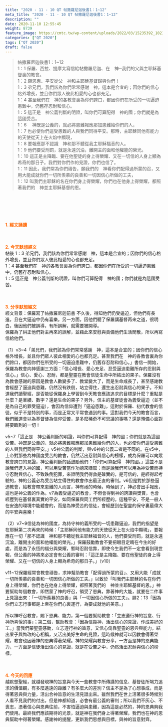 ```yaml
---
title: "2020 - 11 - 10 QT 帖撒羅尼迦後書1：1~12"
meta_title: "2020 - 11 - 10 QT 帖撒羅尼迦後書1：1~12"
description: ""
date: 2020-11-10 12:55:45
weight: 8739
feature_image: https://cmtc.tw/wp-content/uploads/2022/03/15235392_10211799862337740_180693556567566654_o-1.webp
categories: ["QT 2020"]
tags: ["QT 2020"]
draft: false
---
```


<blockquote>帖撒羅尼迦後書1：1~12<br />
1：1 保羅、西拉、提摩太寫信給帖撒羅尼迦、在　神─我們的父與主耶穌基督裏的教會。<br />
1：2 願恩惠、平安從父　神和主耶穌基督歸與你們！<br />
1：3 弟兄們，我們該為你們常常感謝　神，這本是合宜的；因你們的信心格外增長，並且你們眾人彼此相愛的心也都充足。<br />
1：4 甚至我們在　神的各教會裏為你們誇口，都因你們在所受的一切逼迫患難中，仍舊存忍耐和信心。<br />
1：5 這正是　神公義判斷的明證，叫你們可算配得　神的國；你們就是為這國受苦。<br />
1：6 　神既是公義的，就必將患難報應那加患難給你們的人，<br />
1：7 也必使你們這受患難的人與我們同得平安。那時，主耶穌同他有能力的天使從天上在火焰中顯現，<br />
1：8 要報應那不認識　神和那不聽從我主耶穌福音的人。<br />
1：9 他們要受刑罰，就是永遠沉淪，離開主的面和他權能的榮光。<br />
1：10 這正是主降臨、要在他聖徒的身上得榮耀、又在一切信的人身上顯為希奇的那日子。我們對你們作的見證，你們也信了。<br />
1：11 因此，我們常為你們禱告，願我們的　神看你們配得過所蒙的召，又用大能成就你們一切所羨慕的良善和一切因信心所做的工夫，<br />
1：12 叫我們主耶穌的名在你們身上得榮耀，你們也在他身上得榮耀，都照著我們的　神並主耶穌基督的恩。</blockquote><br />
&nbsp;<br />
<br />
&nbsp;<br />
<br />
<span style="color: #ff6600;"><strong>1. </strong><strong>經文誦讀</strong></span><br />
<br />
<span style="color: #ff6600;"><strong> </strong></span><br />
<br />
<span style="color: #ff6600;"><strong>2. 今天默想</strong><strong>經文<br />
</strong></span>帖後 1：3 弟兄們，我們該為你們常常感謝　神，這本是合宜的；因你們的信心格外增長，並且你們眾人彼此相愛的心也都充足。<br />
1：4 甚至我們在　神的各教會裏為你們誇口，都因你們在所受的一切逼迫患難中，仍舊存忍耐和信心。<br />
1：5 這正是　神公義判斷的明證，叫你們可算配得　神的國；你們就是為這國受苦。<br />
<br />
&nbsp;<br />
<br />
<span style="color: #ff6600;"><strong>3. 分享默想經文<br />
</strong></span>經文背景：保羅寫了帖撒羅尼迦前書 不久後，得知他們仍受逼迫，但他們有長進，且在大逼迫中仍有喜樂。另一方面，因他們聽了保羅講基督再來之道，很明白，後因他們被誤導，有所誤解，就需要被開導。<br />
保羅為了糾正他們對主再來的誤解，並藉此來安慰與責備他們生活閒散，所以再寫信給他們。<br />
<br />
（1）v3~4「弟兄們，我們該為你們常常感謝　神，這本是合宜的；因你們的信心格外增長，並且你們眾人彼此相愛的心也都充足。甚至我們在　神的各教會裏為你們誇口，都因你們在所受的一切逼迫患難中，仍舊存忍耐和信心。」書信一開始，保羅為教會向神感謝三方面：「信心增長、愛心充足、忍受逼迫患難所存的忍耐與信心。」信心、愛心、忍耐，都是聖靈在教會信徒生命中所結出的果子。保羅沒有為教會感謝的原因是教會人數變多了、教堂變大了，而是生命成長了，甚至感謝教會經歷了逼迫與患難，仍然沒有跌倒，站立得住，還生出忍耐與信心的果子。不知道我們讀聖經，是否能從保羅身上學習到今天教會應該追求的目標是什麼？重點是什麼？是業績、數字？還是生命的果子？另外，信主的基督徒會為義受逼迫（並不是為自己的罪受逼迫），會因為信仰遭到「逼迫患難」，這對於保羅、初代教會的信徒，似乎不是特別的事，而是正常又平常會遇到的事。這對我們今天的教會而言，我們難道會以為基督徒為信仰受苦，是多麼稀奇不可思議的事嗎？還是預備心面對將要臨到的一切！<br />
<br />
v5~7「這正是　神公義判斷的明證，叫你們可算配得　神的國；你們就是為這國受苦。神既是公義的，就必將患難報應那加患難給你們的人，也必使你們這受患難的人與我們同得平安。」v5神公義的判斷，與v6神的公義二者是不同的。在v5中，上帝對那些為神國度受苦的教會，仍然活出忍耐與信心的榜樣，成為保羅可以向眾教會誇口的見證，神公義判斷的話鼓勵他們：「你們可算配得　神的國。」這並不是說我們進入神的國，可以用受苦當作功德來賺取；而是說我們可以用為神受苦而持守忍耐與信心，不致跌倒犯罪，來證明我們得救是確實的，是可信的，是經得起考驗的，神的公義必為受苦站立得住的教會作出最正直的審判。v6但是對於那些逼迫教會，給教會帶來患難的人而言，神有祂的時候，時候到了，神必會出手報應，這也是神公義的作為。v7為義受逼迫的教會，不但會得到神的誇讚與獎賞，也會經歷到在基督裏真實的平安，如同保羅與同工們所經歷的。這種平安，不是一般人在安逸的環境中能體會的，而是為神受苦的信徒，會經歷到在聖靈的保守裏最偉大的平安與喜樂！<br />
<br />
（2）v7~9信徒為神的國度，為持守神的義所受的一切患難逼迫，我們的指望是在耶穌第二次再來的時候：「主耶穌同他有能力的天使從天上在火焰中顯現」，要報應在一切「那不認識　神和那不聽從我主耶穌福音的人，他們要受刑罰，就是永遠沉淪，離開主的面和他權能的榮光。」保羅鼓勵教會不要把眼目定睛在今生的好處，而是為了永恆的福分與榮耀，暫時忍耐信靠，即使今生我們不一定會看到現世報，但公義的神將來必定會有公義的審判：「這正是主降臨、要在他聖徒的身上得榮耀、又在一切信的人身上顯為希奇的那日子。」（v10）<br />
<br />
v11~12保羅經常會教會禱告，求神幫助教會「配得過所蒙的召」、又用大能「成就一切所羨慕的良善和一切因信心所做的工夫。」以致於「叫我們主耶穌的名在你們身上得榮耀，你們也在他身上得榮耀，都照著我們的　神並主耶穌基督的恩。」神要幫助每個教會，即然蒙了神的呼召，領受了恩典，靠著神的大能，就要在二件事上見證出來：「一切所羨慕的良善」與「一切因信心所做的工夫」。腓2：13「因為你們立志行事都是上帝在你們心裏運行，為要成就他的美意。」<br />
<br />
所以神呼召教會，賜下恩典、能力，第一個要幫助教會：「立志遵行神的旨意、行神所喜悅的事」；第二個，幫助教會：「因為信靠神，活出信心的見證，作成美好的工。」當我們蒙聖靈感動，立志遵行神的旨意，又信心倚靠聖靈的恩典與能力，結出果子與悔改的心相稱，又活出美好生命的見證，這時候神就可以因教會得著榮耀，教會也因著神的恩典得著榮耀。神的榮耀與教會分享，一方面是神的恩典能力，一方面是信徒活出信心的見證，就是在受苦之中，仍然活出忍耐與信心的榜樣。<br />
<br />
<span style="color: #ff6600;"><strong> </strong></span><br />
<br />
<span style="color: #ff6600;"><strong>4. 今天的回應<br />
</strong></span>越默想聖經，就越發現神的旨意與今天一些教會中所傳講的信息、基督徒所竭力追求的價值觀，有多麼遙遠的距離？有多麼大的差別？信主不是為了心想事成，而是得著恩典與力量，活出合神旨意的生活見證出來。雖然我們在世上活著很多時候別人看不見我們的付出，但是神都知道，必會有最公義的審判；所以我們不灰心、不喪志，憑著信心與恩典往前，不害怕逼迫與患難，因為這是必然的，神的恩典夠我們使用。最終我們應該期待的光景，就是神在我們身上得著榮耀，我們也在神的恩典幫助中得著榮耀。感謝神的提醒，更新我們思想與目標，與神的旨意對齊。
        